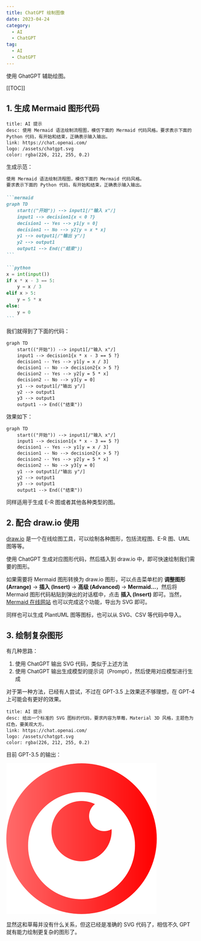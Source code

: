 ```yaml
---
title: ChatGPT 绘制图像
date: 2023-04-24
category:
  - AI
  - ChatGPT
tag:
  - AI
  - ChatGPT
---
```


使用 GhatGPT 辅助绘图。

<!-- more -->

[[TOC]]

## 1. 生成 Mermaid 图形代码

```card
title: AI 提示
desc: 使用 Mermaid 语法绘制流程图，模仿下面的 Mermaid 代码风格。要求表示下面的 Python 代码，有开始和结束，正确表示输入输出。
link: https://chat.openai.com/
logo: /assets/chatgpt.svg
color: rgba(226, 212, 255, 0.2)
```

生成示范：

````markdown
使用 Mermaid 语法绘制流程图，模仿下面的 Mermaid 代码风格。
要求表示下面的 Python 代码，有开始和结束，正确表示输入输出。

```mermaid
graph TD
    start(("开始")) --> input1[/"输入 x"/]
    input1 --> decision1{x < 0 ?}
    decision1 -- Yes --> y1[y = 0]
    decision1 -- No --> y2[y = x * x]
    y1 --> output1[/"输出 y"/]
    y2 --> output1
    output1 --> End(("结束"))
```

```python
x = int(input())
if x * x - 3 == 5:
    y = x / 3
elif x > 5:
    y = 5 * x
else:
    y = 0
```
````

我们就得到了下面的代码：

```text
graph TD
    start(("开始")) --> input1[/"输入 x"/]
    input1 --> decision1{x * x - 3 == 5 ?}
    decision1 -- Yes --> y1[y = x / 3]
    decision1 -- No --> decision2{x > 5 ?}
    decision2 -- Yes --> y2[y = 5 * x]
    decision2 -- No --> y3[y = 0]
    y1 --> output1[/"输出 y"/]
    y2 --> output1
    y3 --> output1
    output1 --> End(("结束"))
```

效果如下：

```mermaid
graph TD
    start(("开始")) --> input1[/"输入 x"/]
    input1 --> decision1{x * x - 3 == 5 ?}
    decision1 -- Yes --> y1[y = x / 3]
    decision1 -- No --> decision2{x > 5 ?}
    decision2 -- Yes --> y2[y = 5 * x]
    decision2 -- No --> y3[y = 0]
    y1 --> output1[/"输出 y"/]
    y2 --> output1
    y3 --> output1
    output1 --> End(("结束"))
```

同样适用于生成 E-R 图或者其他各种类型的图。

## 2. 配合 draw.io 使用

[draw.io](https://app.diagrams.net/) 是一个在线绘图工具，可以绘制各种图形，包括流程图、E-R 图、UML 图等等。

使用 ChatGPT 生成对应图形代码，然后插入到 draw.io 中，即可快速绘制我们需要的图形。

如果需要将 Mermaid 图形转换为 draw.io 图形，可以点击菜单栏的 **调整图形 (Arrange)** ->  **插入 (Insert)** -> **高级 (Advanced)** -> **Mermaid...**，然后将 Mermaid 图形代码粘贴到弹出的对话框中，点击 **插入 (Insert)** 即可。当然，[Mermaid 在线网站](https://mermaid.live/) 也可以完成这个功能，导出为 SVG 即可。

同样也可以生成 PlantUML 图等图标，也可以从 SVG、CSV 等代码中导入。

## 3. 绘制复杂图形

有几种思路：
1. 使用 ChatGPT 输出 SVG 代码，类似于上述方法
2. 使用 ChatGPT 输出生成模型的提示词（Prompt），然后使用对应模型进行生成

对于第一种方法，已经有人尝试，不过在 GPT-3.5 上效果还不够理想，在 GPT-4 上可能会有更好的效果。

```card
title: AI 提示
desc: 给出一个标准的 SVG 图标的代码，要求内容为草莓，Material 3D 风格，主题色为红色，要美观大方。
link: https://chat.openai.com/
logo: /assets/chatgpt.svg
color: rgba(226, 212, 255, 0.2)
```

目前 GPT-3.5 的输出：

![](./images/strawberry.svg)

显然这和草莓并没有什么关系，但这已经是准确的 SVG 代码了，相信不久 GPT 就有能力绘制更复杂的图形了。
